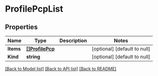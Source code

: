# ProfilePcpList

## Properties
Name | Type | Description | Notes
------------ | ------------- | ------------- | -------------
**Items** | [**[]ProfilePcp**](profile_pcp.md) |  | [optional] [default to null]
**Kind** | **string** |  | [optional] [default to null]

[[Back to Model list]](../README.md#documentation-for-models) [[Back to API list]](../README.md#documentation-for-api-endpoints) [[Back to README]](../README.md)



